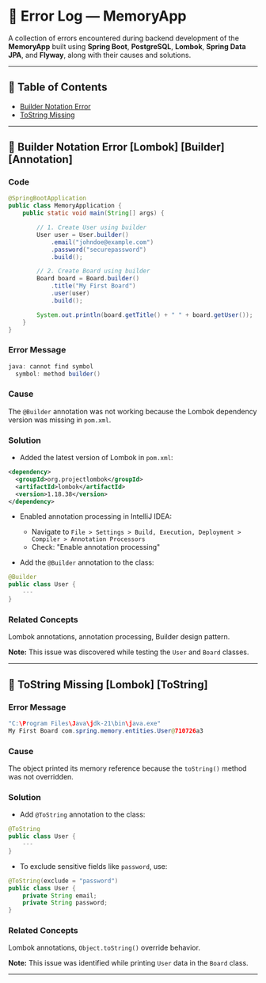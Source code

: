 # 📘 Error Log — MemoryApp

A collection of errors encountered during backend development of the **MemoryApp** built using **Spring Boot**, **PostgreSQL**, **Lombok**, **Spring Data JPA**, and **Flyway**, along with their causes and solutions.

---

## 📁 Table of Contents

- [Builder Notation Error](#-builder-notation-error)
- [ToString Missing](#-tostring-missing)

---

## 🐞 Builder Notation Error [Lombok] [Builder] [Annotation]

### Code

```java
@SpringBootApplication
public class MemoryApplication {
    public static void main(String[] args) {

        // 1. Create User using builder
        User user = User.builder()
            .email("johndoe@example.com")
            .password("securepassword")
            .build();

        // 2. Create Board using builder
        Board board = Board.builder()
            .title("My First Board")
            .user(user)
            .build();

        System.out.println(board.getTitle() + " " + board.getUser());
    }
}
```

### Error Message

```java
java: cannot find symbol
  symbol: method builder()
```

### Cause

The `@Builder` annotation was not working because the Lombok dependency version was missing in `pom.xml`.

### Solution

- Added the latest version of Lombok in `pom.xml`:

```xml
<dependency>
  <groupId>org.projectlombok</groupId>
  <artifactId>lombok</artifactId>
  <version>1.18.38</version>
</dependency>
```

- Enabled annotation processing in IntelliJ IDEA:
  - Navigate to `File > Settings > Build, Execution, Deployment > Compiler > Annotation Processors`
  - Check: "Enable annotation processing"

- Add the `@Builder` annotation to the class:

```java
@Builder
public class User {
    ---
}
```

### Related Concepts

Lombok annotations, annotation processing, Builder design pattern.

**Note:** This issue was discovered while testing the `User` and `Board` classes.

---

## 🐞 ToString Missing [Lombok] [ToString]

### Error Message

```java
"C:\Program Files\Java\jdk-21\bin\java.exe"
My First Board com.spring.memory.entities.User@710726a3
```

### Cause

The object printed its memory reference because the `toString()` method was not overridden.

### Solution

- Add `@ToString` annotation to the class:

```java
@ToString
public class User {
    ---
}
```

- To exclude sensitive fields like `password`, use:

```java
@ToString(exclude = "password")
public class User {
    private String email;
    private String password;
}
```

### Related Concepts

Lombok annotations, `Object.toString()` override behavior.

**Note:** This issue was identified while printing `User` data in the `Board` class.

---
